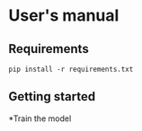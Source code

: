 # User's manual

## Requirements
<code>pip install -r requirements.txt</code>

## Getting started
*Train the model


